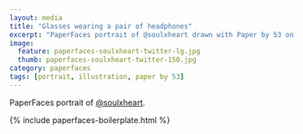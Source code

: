 ```yaml
---
layout: media
title: "Glasses wearing a pair of headphones"
excerpt: "PaperFaces portrait of @soulxheart drawn with Paper by 53 on an iPad."
image: 
  feature: paperfaces-soulxheart-twitter-lg.jpg
  thumb: paperfaces-soulxheart-twitter-150.jpg
category: paperfaces
tags: [portrait, illustration, paper by 53]
---
```


PaperFaces portrait of [@soulxheart](http://twitter.com/soulxheart).

{% include paperfaces-boilerplate.html %}